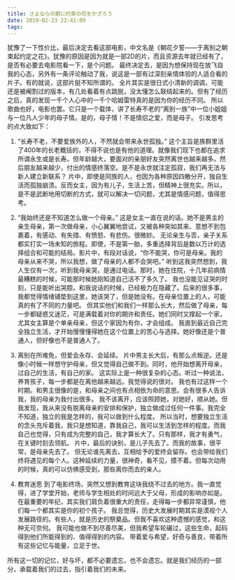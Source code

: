 ```yaml
--- 
title: さよならの朝に约束の花をかざろう
date: 2019-02-23 22:41:09  
tags: 
--- 
```


犹豫了一下性价比，最后决定去看这部电影，中文名是《朝花夕誓——于离别之朝束起约定之花》。犹豫的原因是因为就是一部2D的片，而且资源去年就已经有了，是否有必要去电影院看一下，是个问题。
最终决定去，是因为想保持现在放飞自我的心态，另外有一条评论触动了我，说这是一部有过深刻亲情体验的人适合看的片子。有的就说，这部片挺不知所谓的。
全片其实是很日式小清新的调调，可能还是被阉割过的版本，有几处看着有点跳脱，没太懂怎么联结起来的。但有了经历之后，真的发现一千个人心中的一千个哈姆雷特真的是因为你的经历不同。
所以歌曲也好，电影也罢。它只是一个载体，讲了长寿不老的“离别一族”中一位小姐姐与一位凡人少年的母子情。是的，母子情！不是情侣之爱，而是母子。
引发思考的点大致如下：

1. “长寿不老，不要爱族外的人，不然就会带来永世孤独。”
这个主旨是族群里活了400年的长老概括的，不得不说也是有他的道理。就像我们现下也都在追求所谓永生或是长寿。但年龄越大，要面对的亲朋好友突然离世也越来越多。然后朋友越来越少，付出的情感终落空。是不是永世就注定孤寂，我们再无法与新人建立新联系？
片中，即使是同族的人，也因为各种原因四散分开，独自生活而孤独崩溃。反而女主，因为有儿子，生活上苦，但精神上很充实。所以，是不是武断地用切断的方式，就可以解决一切问题，尤其是情感问题，值得思考。

2. “我始终还是不知道怎么做一个母亲。”
这是女主一直在说的话。她不是男主的亲生母亲，第一次做母亲，小心翼翼地尝试，又被各种突如其来、意想不到包裹着，有感动、有失措、有愤怒、有悲伤。很微妙。
无论亲生与否，亲子关系都实打实一场未知的旅程。即使，不是第一胎，多重选择背后是数以万计的选择组合和可能的结局。影片中，有段对话说，“你不能哭，你可是母亲。我的母亲从来不哭，所以我想，做了母亲的人都不会哭吧。”
听到这我突然想到，我人生仅有一次，听到我母亲哭，是通过电话。那时，她在住院，十几年前病情最糟糕的时候，可能那时候她刚知道自己活不了多久了。
我也没能见证哭的时刻，只是能听出哭腔。和我说话的时候，已经极力在隐藏了。后来的很多事，我都觉得情绪铺垫到这里，她该哭了，但是她没有。在母亲位置上的人，可能真的有了不同的力量吧。
但其实他们和我们一样那么长大，然后做了母亲，每一步都疑惑又迷茫，可是满载着对你的期许和责任。她们同时又撑起一个家，尤其女主算是个单亲母亲，但这个家因为有你，才会组成。
我直到最近自己完全独立生活，才开始慢慢懂得她在这个位置上的苦心与选择。她好像还是个普通人，但好像也不是普通人了。

3. 离别在所难免，但爱会永存、会延续。
片中男主长大后，有那么点叛逆。还是像小时候一样想守护母亲，但又觉得自己做不到。同时，他开始想离开母亲，过自己的生活，有自己的家。
这实际上是一种很复杂的心态。听过一种说法，养育孩子，每一步都是在离他越来越远。我觉得说的很对。
我也有过这样一个时期。和男主很像的是，和母亲之间也有点相依为命的意思。会有很多人告诉我，我的母亲为我付出很多。
我不该离开，应该照顾她，对她好，顺从她。但我发现，我从来没有脱离母亲的安排和保护，独立做成过任何一件事。我完全不知道，独立的我是怎样的，我可以做到什么程度。
所以当时，想要独立生活的念头充斥着我，我只是想知道，靠我自己，我可以生活到怎样的程度。而我自己也觉得，只有成为完整的自己，我才算长大了。只有那样，我才有勇气，在关键时刻去领航。
片中，最后的诀别，是儿子先去了。而我的故事，很平常，是母亲先去了。
但无论谁先离去，互相给予的爱终会留存。也会带给我们终将遇见的每个人。这种延续的力量，很神奇，看不见，摸不着。但每次动用的时候，真的可以仿佛感受到，那些离你而去的亲人。

4. 教育迷思
到了电影终场，突然又想到教育这块我绕不过去的地方。我一直觉得，进了学堂开始，老师与学生相处的时间远大于父母，形成的影响亦如是。
在最重要的年纪，其实我们肩负着很重大的责任，走得每一步都异常谨慎，他们每一个都其实是你的初个孩子。
我总觉得，历史大发展时期其实是漠视个人发展路径的。有些人，就是历史的祭奠品。但我不喜欢这种遗憾的感觉，和这种无可奈何。 
我可能也做不到尽善尽美，但我希望车轮碾过，这些生命，起码得到他们所能得到的、值得得到的内容。
带着爱与希望，好奇与善良，带着所有这些记忆与能量，立足于世。

所有这一切的记忆，好与坏，都不必要遗忘，也不会遗忘。就是我们经历的一部分，承载着我们的过去，指引着我们的未来。
